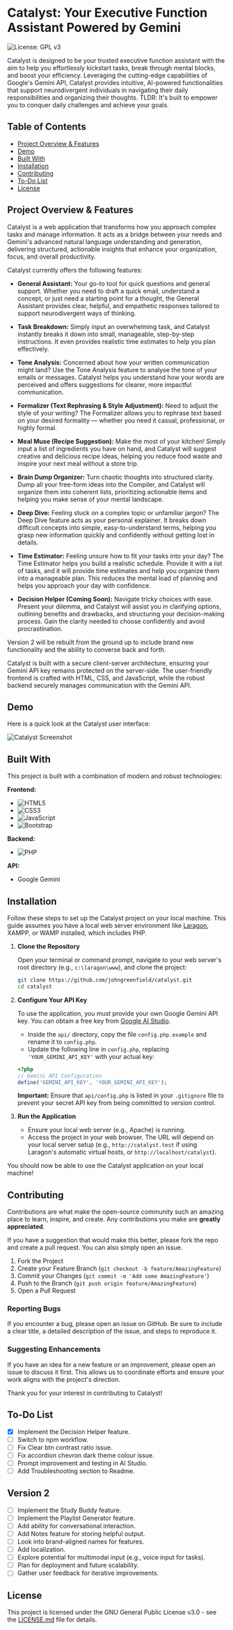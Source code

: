 # Catalyst: Your Executive Function Assistant Powered by Gemini

![License: GPL v3](https://img.shields.io/badge/License-GPLv3-blue.svg)

Catalyst is designed to be your trusted executive function assistant with the aim to help you effortlessly kickstart tasks, break through mental blocks, and boost your efficiency. Leveraging the cutting-edge capabilities of Google's Gemini API, Catalyst provides intuitive, AI-powered functionalities that support neurodivergent individuals in navigating their daily responsibilities and organizing their thoughts. TLDR: It's built to empower you to conquer daily challenges and achieve your goals.

## Table of Contents

- [Project Overview & Features](#project-overview--features)
- [Demo](#demo)
- [Built With](#built-with)
- [Installation](#installation)
- [Contributing](#contributing)
- [To-Do List](#to-do-list)
- [License](#license)

## Project Overview & Features

Catalyst is a web application that transforms how you approach complex tasks and manage information. It acts as a bridge between your needs and Gemini's advanced natural language understanding and generation, delivering structured, actionable insights that enhance your organization, focus, and overall productivity.

Catalyst currently offers the following features:

- **General Assistant:** Your go-to tool for quick questions and general support. Whether you need to draft a quick email, understand a concept, or just need a starting point for a thought, the General Assistant provides clear, helpful, and empathetic responses tailored to support neurodivergent ways of thinking.

- **Task Breakdown:** Simply input an overwhelming task, and Catalyst instantly breaks it down into small, manageable, step-by-step instructions. It even provides realistic time estimates to help you plan effectively.

- **Tone Analysis:** Concerned about how your written communication might land? Use the Tone Analysis feature to analyse the tone of your emails or messages. Catalyst helps you understand how your words are perceived and offers suggestions for clearer, more impactful communication.

- **Formalizer (Text Rephrasing & Style Adjustment):** Need to adjust the style of your writing? The Formalizer allows you to rephrase text based on your desired formality — whether you need it casual, professional, or highly formal.

- **Meal Muse (Recipe Suggestion):** Make the most of your kitchen! Simply input a list of ingredients you have on hand, and Catalyst will suggest creative and delicious recipe ideas, helping you reduce food waste and inspire your next meal without a store trip.

- **Brain Dump Organizer:** Turn chaotic thoughts into structured clarity. Dump all your free-form ideas into the Compiler, and Catalyst will organize them into coherent lists, prioritizing actionable items and helping you make sense of your mental landscape.

- **Deep Dive:** Feeling stuck on a complex topic or unfamiliar jargon? The Deep Dive feature acts as your personal explainer. It breaks down difficult concepts into simple, easy-to-understand terms, helping you grasp new information quickly and confidently without getting lost in details.

- **Time Estimator:** Feeling unsure how to fit your tasks into your day? The Time Estimator helps you build a realistic schedule. Provide it with a list of tasks, and it will provide time estimates and help you organize them into a manageable plan. This reduces the mental load of planning and helps you approach your day with confidence.

- **Decision Helper (Coming Soon):** Navigate tricky choices with ease. Present your dilemma, and Catalyst will assist you in clarifying options, outlining benefits and drawbacks, and structuring your decision-making process. Gain the clarity needed to choose confidently and avoid procrastination.

Version 2 will be rebuilt from the ground up to include brand new functionality and the ability to converse back and forth.

Catalyst is built with a secure client-server architecture, ensuring your Gemini API key remains protected on the server-side. The user-friendly frontend is crafted with HTML, CSS, and JavaScript, while the robust backend securely manages communication with the Gemini API.

## Demo

Here is a quick look at the Catalyst user interface:

![Catalyst Screenshot](./assets/img/screenshot.png)

## Built With

This project is built with a combination of modern and robust technologies:

**Frontend:**
*   ![HTML5](https://img.shields.io/badge/html5-%23E34F26.svg?style=for-the-badge&logo=html5&logoColor=white)
*   ![CSS3](https://img.shields.io/badge/css3-%231572B6.svg?style=for-the-badge&logo=css3&logoColor=white)
*   ![JavaScript](https://img.shields.io/badge/javascript-%23323330.svg?style=for-the-badge&logo=javascript&logoColor=%23F7DF1E)
*   ![Bootstrap](https://img.shields.io/badge/bootstrap-%238511FA.svg?style=for-the-badge&logo=bootstrap&logoColor=white)

**Backend:**
*   ![PHP](https://img.shields.io/badge/php-%23777BB4.svg?style=for-the-badge&logo=php&logoColor=white)

**API:**
*   Google Gemini

## Installation

Follow these steps to set up the Catalyst project on your local machine. This guide assumes you have a local web server environment like [Laragon](https://laragon.org/), XAMPP, or WAMP installed, which includes PHP.

1.  **Clone the Repository**

    Open your terminal or command prompt, navigate to your web server's root directory (e.g., `c:\laragon\www`), and clone the project:

    ```bash
    git clone https://github.com/johngreenfield/catalyst.git
    cd catalyst
    ```

2.  **Configure Your API Key**

    To use the application, you must provide your own Google Gemini API key. You can obtain a free key from [Google AI Studio](https://aistudio.google.com/).

    - Inside the `api/` directory, copy the file `config.php.example` and rename it to `config.php`.
    - Update the following line in `config.php`, replacing `'YOUR_GEMINI_API_KEY'` with your actual key:

    ```php
    <?php
    // Gemini API Configuration
    define('GEMINI_API_KEY', 'YOUR_GEMINI_API_KEY');
    ```
    **Important:** Ensure that `api/config.php` is listed in your `.gitignore` file to prevent your secret API key from being committed to version control.

3.  **Run the Application**

    - Ensure your local web server (e.g., Apache) is running.
    - Access the project in your web browser. The URL will depend on your local server setup (e.g., `http://catalyst.test` if using Laragon's automatic virtual hosts, or `http://localhost/catalyst`).

You should now be able to use the Catalyst application on your local machine!

## Contributing

Contributions are what make the open-source community such an amazing place to learn, inspire, and create. Any contributions you make are **greatly appreciated**.

If you have a suggestion that would make this better, please fork the repo and create a pull request. You can also simply open an issue.

1.  Fork the Project
2.  Create your Feature Branch (`git checkout -b feature/AmazingFeature`)
3.  Commit your Changes (`git commit -m 'Add some AmazingFeature'`)
4.  Push to the Branch (`git push origin feature/AmazingFeature`)
5.  Open a Pull Request

### Reporting Bugs

If you encounter a bug, please open an issue on GitHub. Be sure to include a clear title, a detailed description of the issue, and steps to reproduce it.

### Suggesting Enhancements

If you have an idea for a new feature or an improvement, please open an issue to discuss it first. This allows us to coordinate efforts and ensure your work aligns with the project's direction.

Thank you for your interest in contributing to Catalyst!

## To-Do List
- [X] Implement the Decision Helper feature.
- [ ] Switch to npm workflow.
- [ ] Fix Clear btn contrast ratio issue.
- [ ] Fix accordion chevron dark theme colour issue.
- [ ] Prompt improvement and testing in AI Studio.
- [ ] Add Troubleshooting section to Readme.

## Version 2
- [ ] Implement the Study Buddy feature.
- [ ] Implement the Playlist Generator feature.
- [ ] Add ability for conversational interaction.
- [ ] Add Notes feature for storing helpful output.
- [ ] Look into brand-aligned names for features.
- [ ] Add localization.
- [ ] Explore potential for multimodal input (e.g., voice input for tasks).
- [ ] Plan for deployment and future scalability.
- [ ] Gather user feedback for iterative improvements.

## License

This project is licensed under the GNU General Public License v3.0 - see the [LICENSE.md](LICENSE.md) file for details.